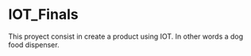 # IOT_Finals
This proyect consist in create a product using IOT. In other words a dog food dispenser.
